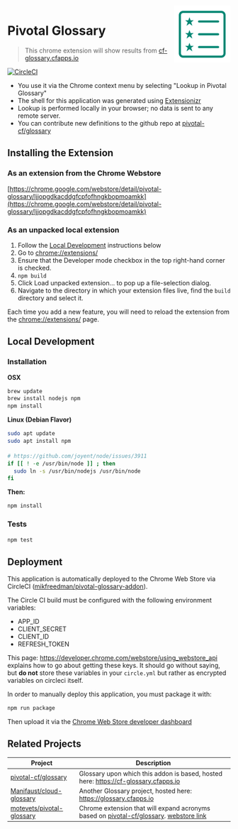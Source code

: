 <img src="icons/pivotal-glossary-128.png" align="right" />

# Pivotal Glossary
>This chrome extension will show results from [cf-glossary.cfapps.io](http://cf-glossary.cfapps.io/)


[![CircleCI](https://circleci.com/gh/mikfreedman/pivotal-glossary-addon.svg?style=svg)](https://circleci.com/gh/mikfreedman/pivotal-glossary-addon)

* You use it via the Chrome context menu by selecting "Lookup in Pivotal Glossary"
* The shell for this application was generated using [Extensionizr](http://extensionizr.com)
* Lookup is performed locally in your browser; no data is sent to any remote server.
* You can contribute new definitions to the github repo at [pivotal-cf/glossary](https://github.com/pivotal-cf/glossary)

## Installing the Extension

### As an extension from the Chrome Webstore
[https://chrome.google.com/webstore/detail/pivotal-glossary/ljjopgdkacddgfcpfofhngkbopmoamkk](https://chrome.google.com/webstore/detail/pivotal-glossary/ljjopgdkacddgfcpfofhngkbopmoamkk)

### As an unpacked local extension

1. Follow the [Local Development](#local-development) instructions below
1. Go to [chrome://extensions/](chrome://extensions/)
1. Ensure that the Developer mode checkbox in the top right-hand corner is checked.
1. `npm build`
1. Click Load unpacked extension… to pop up a file-selection dialog.
1. Navigate to the directory in which your extension files live, find the `build` directory and select it.

Each time you add a new feature, you will need to reload the extension from the [chrome://extensions/](chrome://extensions/) page.


## Local Development

### Installation

__OSX__

```bash
brew update
brew install nodejs npm
npm install
```

__Linux (Debian Flavor)__

``` bash
sudo apt update
sudo apt install npm

# https://github.com/joyent/node/issues/3911
if [[ ! -e /usr/bin/node ]] ; then
  sudo ln -s /usr/bin/nodejs /usr/bin/node
fi
```

__Then:__

```bash
npm install
```

### Tests

```bash
npm test
```

## Deployment

This application is automatically deployed to the Chrome Web Store via CircleCI ([mikfreedman/pivotal-glossary-addon](https://circleci.com/gh/mikfreedman/pivotal-glossary-addon)).

The Circle CI build must be configured with the following environment variables:

* APP_ID
* CLIENT_SECRET
* CLIENT_ID
* REFRESH_TOKEN

This page: https://developer.chrome.com/webstore/using_webstore_api explains how to go about getting these keys. It should go without saying, but **do not** store these variables in your `circle.yml` but rather as encrypted variables on circleci itself.

In order to manually deploy this application, you must package it with:

```bash
npm run package
```
Then upload it via the [Chrome Web Store developer dashboard](https://chrome.google.com/webstore/developer/dashboard)

## Related Projects

| Project | Description |
| ------- | ----------- |
| [pivotal-cf/glossary](https://github.com/pivotal-cf/glossary) | Glossary upon which this addon is based, hosted here: <https://cf-glossary.cfapps.io> |
| [Manifaust/cloud-glossary](https://github.com/Manifaust/cloud-glossary) | Another Glossary project, hosted here: <https://glossary.cfapps.io> |
| [motevets/pivotal-glossary](https://github.com/motevets/pivotal-glossary) | Chrome extension that will expand acronyms based on [pivotal-cf/glossary](https://github.com/pivotal-cf/glossary). [webstore link](https://chrome.google.com/webstore/detail/pivotal-glossary/ldjikeaflhaeahnfcloapnfpnmbjloog) |